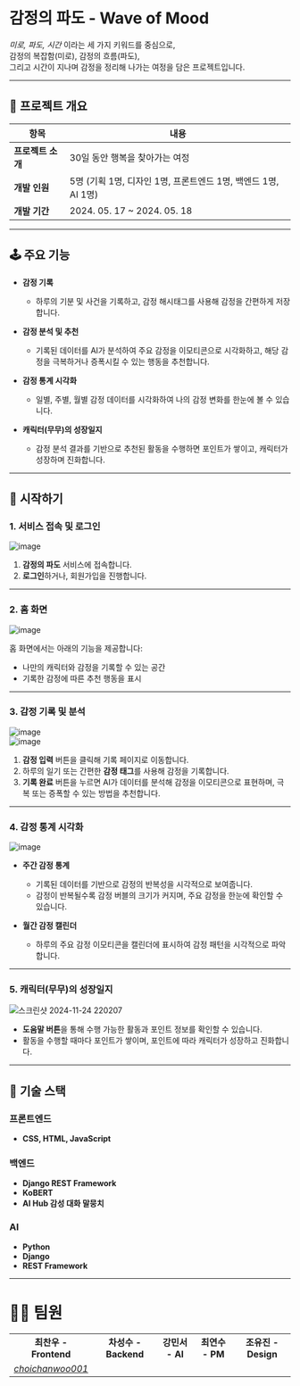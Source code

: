 # **감정의 파도 - Wave of Mood**

*미로, 파도, 시간* 이라는 세 가지 키워드를 중심으로,  
감정의 복잡함(미로), 감정의 흐름(파도),  
그리고 시간이 지나며 감정을 정리해 나가는 여정을 담은 프로젝트입니다.  

---

## 📄 **프로젝트 개요**

| 항목            | 내용                                          |
|-----------------|---------------------------------------------|
| **프로젝트 소개** | 30일 동안 행복을 찾아가는 여정                |
| **개발 인원**     | 5명 (기획 1명, 디자인 1명, 프론트엔드 1명, 백엔드 1명, AI 1명) |
| **개발 기간**     | 2024. 05. 17 ~ 2024. 05. 18                |

---

## 🕹️ **주요 기능**

- **감정 기록**  
  - 하루의 기분 및 사건을 기록하고, 감정 해시태그를 사용해 감정을 간편하게 저장합니다.

- **감정 분석 및 추천**  
  - 기록된 데이터를 AI가 분석하여 주요 감정을 이모티콘으로 시각화하고, 해당 감정을 극복하거나 증폭시킬 수 있는 행동을 추천합니다.

- **감정 통계 시각화**  
  - 일별, 주별, 월별 감정 데이터를 시각화하여 나의 감정 변화를 한눈에 볼 수 있습니다.

- **캐릭터(무무)의 성장일지**  
  - 감정 분석 결과를 기반으로 추천된 활동을 수행하면 포인트가 쌓이고, 캐릭터가 성장하며 진화합니다.

---

## 👣 **시작하기**

### 1. 서비스 접속 및 로그인

![image](https://github.com/user-attachments/assets/9fca0b13-3551-4b64-94d3-8f68e74b58c4)

1. **감정의 파도** 서비스에 접속합니다.  
2. **로그인**하거나, 회원가입을 진행합니다.

---

### 2. 홈 화면

![image](https://github.com/user-attachments/assets/3202c1d2-3abe-431f-b338-6d274d794d72)

홈 화면에서는 아래의 기능을 제공합니다:

- 나만의 캐릭터와 감정을 기록할 수 있는 공간  
- 기록한 감정에 따른 추천 행동을 표시  

---

### 3. 감정 기록 및 분석

![image](https://github.com/user-attachments/assets/5dc6eb09-62a5-4077-8a8e-c3faf104ed3f)  
![image](https://github.com/user-attachments/assets/a6ffcc1e-3015-4005-b392-874ccf6b8447)

1. **감정 입력** 버튼을 클릭해 기록 페이지로 이동합니다.  
2. 하루의 일기 또는 간편한 **감정 태그**를 사용해 감정을 기록합니다.  
3. **기록 완료** 버튼을 누르면 AI가 데이터를 분석해 감정을 이모티콘으로 표현하며, 극복 또는 증폭할 수 있는 방법을 추천합니다.

---

### 4. 감정 통계 시각화

![image](https://github.com/user-attachments/assets/75573756-b4ae-46ab-9bd8-7a8147aa162d)

- **주간 감정 통계**  
  - 기록된 데이터를 기반으로 감정의 반복성을 시각적으로 보여줍니다.  
  - 감정이 반복될수록 감정 버블의 크기가 커지며, 주요 감정을 한눈에 확인할 수 있습니다.

- **월간 감정 캘린더**  
  - 하루의 주요 감정 이모티콘을 캘린더에 표시하여 감정 패턴을 시각적으로 파악합니다.

---

### 5. 캐릭터(무무)의 성장일지

![스크린샷 2024-11-24 220207](https://github.com/user-attachments/assets/9ed0e546-9901-4285-8391-4ab4a3525e86)

- **도움말 버튼**을 통해 수행 가능한 활동과 포인트 정보를 확인할 수 있습니다.  
- 활동을 수행할 때마다 포인트가 쌓이며, 포인트에 따라 캐릭터가 성장하고 진화합니다.

---

## 🔧 **기술 스택**

### **프론트엔드**
- **CSS, HTML, JavaScript**

### **백엔드**
- **Django REST Framework**
- **KoBERT**  
- **AI Hub 감성 대화 말뭉치**

### **AI**
- **Python**
- **Django**
- **REST Framework**

---

# 🧑‍💻 팀원

<table>
    <tr align="center">
        <td><B>최찬우 - Frontend </B></td>
        <td><B>차성수 - Backend </B></td>        
        <td><B>강민서 - AI </B></td>
        <td><B>최연수 - PM </B></td>
        <td><B>조유진 - Design </B></td>
    </tr>
    <tr align="center">
        <td>
            <a href="https://github.com/choichanwoo001"><I>choichanwoo001</I></a>
        </td>
        <td>
        </td>
        <td>
        </td>
        <td>
        </td>
        <td>
        </td>
    </tr>
</table>
